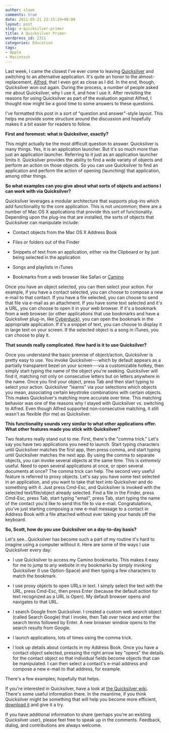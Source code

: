 ```yaml
---
author: slowe
comments: true
date: 2011-05-21 22:15:29+00:00
layout: post
slug: a-quicksilver-primer
title: A Quicksilver Primer
wordpress_id: 2311
categories: Education
tags:
- Apple
- Macintosh
---
```


Last week, I came the closest I've ever come to leaving [Quicksilver](http://qsapp.com) and switching to an alternative application. It's quite an honor to the almost-replacement, [Alfred](http://www.alfredapp.com), that I even got as close as I did. In the end, though, Quicksilver won out again. During the process, a number of people asked me about Quicksilver, why I use it, and how I use it. After revisiting the reasons for using Quicksilver as part of the evaluation against Alfred, I thought now might be a good time to some answers to these questions.

I've formatted this post in a sort of "question and answer"-style layout. This helps me provide some structure around the discussion and hopefully makes it a bit easier for readers to follow.

**First and foremost: what _is_ Quicksilver, exactly?**

This might actually be the most difficult question to answer. Quicksilver is many things. Yes, it is an application launcher. But it's so much more than just an application launcher. Referring to it just as an application launcher limits it. Quicksilver provides the ability to find a wide variety of objects and perform an action on those objects.  So you can use Quicksilver to find an application and perform the action of opening (launching) that application, among other things.

**So what examples can you give about what sorts of objects and actions I can work with via Quicksilver?**

Quicksilver leverages a modular architecture that supports plug-ins which add functionality to the core application. This is not uncommon; there are a number of Mac OS X applications that provide this sort of functionality. Depending upon the plug-ins that are installed, the sorts of objects that Quicksilver can manipulate include:

* Contact objects from the Mac OS X Address Book

* Files or folders out of the Finder

* Snippets of text from an application, either via the Clipboard or by just being selected in the application

* Songs and playlists in iTunes

* Bookmarks from a web browser like Safari or [Camino](http://www.caminobrowser.org/)

Once you have an object selected, you can then select your action. For example, if you have a contact selected, you can choose to compose a new e-mail to that contact. If you have a file selected, you can choose to send that file via e-mail as an attachment. If you have some text selected and it's a URL, you can choose to open it in your web browser. If it's a bookmark from a web browser (or other applications that use bookmarks and have a Quicksilver plug-in, like [Cyberduck](http://cyberduck.ch/)), you can open the bookmark in the appropriate application. If it's a snippet of text, you can choose to display it in large text on your screen. If the selected object is a song in iTunes, you can choose to play it.

**That sounds really complicated. How hard is it to use Quicksilver?**

Once you understand the basic premise of object/action, Quicksilver is pretty easy to use. You invoke Quicksilver---which by default appears as a partially transparent bezel on your screen---via a customizable hotkey, then simply start typing the name of the object you're seeking. Quicksilver will find it, matching not only on consecutive letters but on letters anywhere in the name. Once you find your object, press Tab and then start typing to select your action. Quicksilver "learns" via your selections which objects you mean, associating certain keystroke combinations with certain objects. This makes Quicksilver's matching more accurate over time. This matching behavior was one of the reasons why I stayed with Quicksilver vs. switching to Alfred. Even though Alfred supported non-consecutive matching, it still wasn't as flexible (for me) as Quicksilver.

**This functionality sounds very similar to what other applications offer. What other features made you stick with Quicksilver?**

Two features really stand out to me. First, there's the "comma trick." Let's say you have two applications you need to launch. Start typing characters until Quicksilver matches the first app, then press comma, and start typing until Quicksilver matches the next app. By using the comma to separate objects, you can invoke several objects at the same time. This is _extremely_ useful. Need to open several applications at once, or open several documents at once? The comma trick can help. The second very useful feature is referred to proxy objects. Let's say you have some text selected in an application, and you want to take that text into Quicksilver and do something with it. Just press Cmd-Esc, and Quicksilver is invoked with the selected text/file/object already selected. Find a file in the Finder, press Cmd-Esc, press Tab, start typing "email", press Tab, start typing the name of the contact you'd like to send this file to via e-mail. Congratulations, you've just starting composing a new e-mail message to a contact in Address Book with a file attached without ever taking your hands off the keyboard.

**So, Scott, how do you use Quicksilver on a day-to-day basis?**

Let's see...Quicksilver has become such a part of my routine it's hard to imagine using a computer without it. Here are some of the ways I use Quicksilver every day:

* I use Quicksilver to access my Camino bookmarks. This makes it easy for me to jump to any website in my bookmarks by simply invoking Quicksilver (I use Option-Space) and then typing a few characters to match the bookmark.

* I use proxy objects to open URLs in text. I simply select the text with the URL, press Cmd-Esc, then press Enter (because the default action for text recognized as a URL is Open). My default browser opens and navigates to that URL.

* I search Google from Quicksilver. I created a custom web search object (called Search Google) that I invoke, then Tab over twice and enter the search terms followed by Enter. A new browser window opens to the search results from Google.

* I launch applications, lots of times using the comma trick.

* I look up details about contacts in my Address Book. Once you have a contact object selected, pressing the right arrow key "opens" the details for the contact object so that individual fields become objects that can be manipulated. I can then select a contact's e-mail address and compose a new e-mail to that address, for example.

There's a few examples; hopefully that helps.

If you're interested in Quicksilver, have a look at [the Quicksilver wiki](http://qsapp.com/wiki/Main_Page). There's some useful information there. In the meantime, if you think Quicksilver might be something that will help you become more efficient, [download it](http://qsapp.com/download.php) and give it a try.

If you have additional information to share (perhaps you're an existing Quicksilver user), please feel free to speak up in the comments. Feedback, dialog, and contributions are always welcome.
